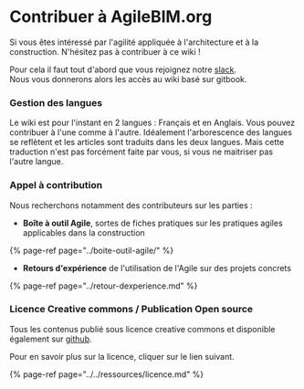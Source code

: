 # Contribuer à AgileBIM.org

Si vous êtes intéressé par l'agilité appliquée à l'architecture et à la construction. N'hésitez pas à contribuer à ce wiki ! 

Pour cela il faut tout d'abord que vous rejoignez notre [slack](https://communityinviter.com/apps/agile-bim/agile-bim).   
Nous vous donnerons alors les accès au wiki basé sur gitbook. 

### Gestion des langues

Le wiki est pour l'instant en 2 langues : Français et en Anglais. Vous pouvez contribuer à l'une comme à l'autre. Idéalement l'arborescence des langues se reflètent et les articles sont traduits dans les deux langues. Mais cette traduction n'est pas forcément faite par vous, si vous ne maitriser pas l'autre langue.

### Appel à contribution

Nous recherchons notamment des contributeurs sur les parties : 

* **Boîte à outil Agile**, sortes de  fiches pratiques sur les pratiques agiles applicables dans la construction

{% page-ref page="../boite-outil-agile/" %}

* **Retours d'expérience** de l'utilisation de l'Agile sur des projets concrets

{% page-ref page="../retour-dexperience.md" %}

### Licence Creative commons / Publication Open source

Tous les contenus publié sous licence creative commons et disponible également sur [github](https://github.com/sinsunsan/agile-bim-aec).

Pour en savoir plus sur la licence, cliquer sur le lien suivant.

{% page-ref page="../../ressources/licence.md" %}



